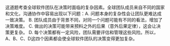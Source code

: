 这道题考查全球软件团队在决策时面临的复杂因素。全球团队成员来自不同的国家和文化，沟通协作中容易出现以下问题：A. 问题本身的复杂性会让团队更难达成一致决策。  B. 团队成员由于背景不同，对同一个问题可能有不同的看法，增加了决策难度。  C. 做出的决策可能带来预料之外的后果（意外后果定律），这会让决策更复杂。  D. 每个决策都有一定风险，团队需要评估和管理这些风险。所以，A、B、C、D这四个因素都会使全球软件团队的决策变得更加复杂。